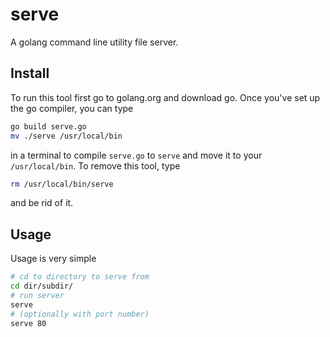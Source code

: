 serve
=====

A golang command line utility file server.

## Install

To run this tool first go to golang.org and download go.
Once you've set up the go compiler, you can type
```sh
go build serve.go
mv ./serve /usr/local/bin
```
in a terminal to compile `serve.go` to `serve` and move it to your `/usr/local/bin`.
To remove this tool, type
```sh
rm /usr/local/bin/serve
```
and be rid of it.

## Usage

Usage is very simple
```sh
# cd to directory to serve from
cd dir/subdir/
# run server
serve
# (optionally with port number)
serve 80
